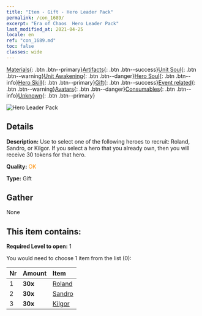 ```yaml
---
title: "Item - Gift - Hero Leader Pack"
permalink: /con_1689/
excerpt: "Era of Chaos  Hero Leader Pack"
last_modified_at: 2021-04-25
locale: en
ref: "con_1689.md"
toc: false
classes: wide
---
```

 [Materials](/Items/){: .btn .btn--primary}[Artifacts](/Items/Artifacts/){: .btn .btn--success}[Unit Soul](/Items/UnitSoul/){: .btn .btn--warning}[Unit Awakening](/Items/UnitAwakening/){: .btn .btn--danger}[Hero Soul](/Items/HeroSoul/){: .btn .btn--info}[Hero Skill](/Items/HeroSkill/){: .btn .btn--primary}[Gift](/Items/Gift/){: .btn .btn--success}[Event related](/Items/Events/){: .btn .btn--warning}[Avatars](/Items/Avatars/){: .btn .btn--danger}[Consumables](/Items/Consumables/){: .btn .btn--info}[Unknown](/Items/Unknown/){: .btn .btn--primary}

 ![Hero Leader Pack](/images/t/i_907288.png)

## Details
 **Description:** Use to select one of the following heroes to recruit: Roland, Sandro, or Kilgor. If you select a hero that you already own, then you will receive 30 tokens for that hero.

 **Quality:** <span style="color: #FF8C00">OK</span>

 **Type:** Gift

## Gather

  None

## This item contains:

 **Required Level to open:** 1

 You would need to choose 1 item from the list (0):

  | Nr | Amount |     Item    |
  |:---|:-------|:------------|
  | 1 |  **30x** | [Roland](/Items/her_362/) |  | 
  | 2 |  **30x** | [Sandro](/Items/her_371/) |  | 
  | 3 |  **30x** | [Kilgor](/Items/her_374/) |  | 
